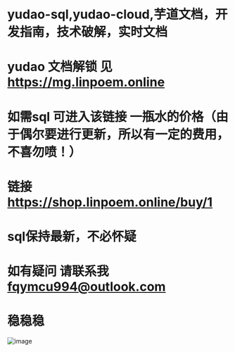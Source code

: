 # yudao-sql,yudao-cloud,芋道文档，开发指南，技术破解，实时文档
# yudao 文档解锁 见 https://mg.linpoem.online
# 如需sql 可进入该链接  一瓶水的价格（由于偶尔要进行更新，所以有一定的费用，不喜勿喷！）
# 链接 https://shop.linpoem.online/buy/1
# sql保持最新，不必怀疑
# 如有疑问 请联系我 fqymcu994@outlook.com
# 稳稳稳

![image](https://github.com/user-attachments/assets/311a7d81-4f80-4357-a5d6-b48ab2ed63f3)






